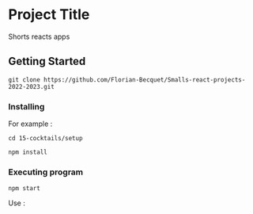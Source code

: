 # Project Title

Shorts reacts apps

## Getting Started

```
git clone https://github.com/Florian-Becquet/Smalls-react-projects-2022-2023.git
```

### Installing

For example :
```
cd 15-cocktails/setup
```

```
npm install 
```

### Executing program

```
npm start
```




Use :
 

